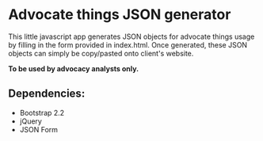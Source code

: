 Advocate things JSON generator
===============================

This little javascript app generates JSON objects for advocate things usage by filling in the form provided in index.html. Once generated, these JSON objects can simply be copy/pasted onto client's website.

**To be used by advocacy analysts only.**

Dependencies:
-------------
- Bootstrap 2.2
- jQuery
- JSON Form